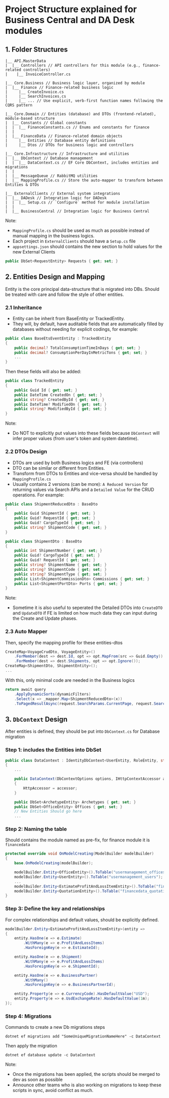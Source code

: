# Project Structure explained for Business Central and DA Desk modules

## 1. Folder Structures
```plaintext
|__ API.MasterData  
|  |__ Controllers // API controllers for this module (e.g., finance-related controllers)  
|    |__ InvoiceController.cs  

|__ Core.Business // Business logic layer, organized by module  
|  |__ Finance // Finance-related business logic  
|     |__ CreateInvoice.cs  
|     |__ SearchInvoices.cs  
|     |__ ... // Use explicit, verb-first function names following the CQRS pattern  

|__ Core.Domain // Entities (database) and DTOs (frontend-related), module-based structure  
|  |__ Constants // Global constants  
|  |  |__ FinanceConstants.cs // Enums and constants for finance  
|  |
|  |__ FinanceData // Finance-related domain objects  
|     |__ Entities // Database entity definitions  
|     |__ Dtos // DTOs for business logic and controllers  

|__ Core.Infrastructure // Infrastructure and utilities  
|  |__ DbContext // Database management  
|  |  |__ DataContext.cs // EF Core DbContext, includes entities and migrations  
|  |
|  |__ MessageQueue // RabbitMQ utilities  
|  |__ MappingProfile.cs // Store the auto-mapper to transform between Entities & DTOs  

|__ ExternalClients // External system integrations  
|  |__ DADesk // Integration logic for DADesk  
|  |  |__ Setup.cs // `Configure` method for module installation
|  |
|  |__ BusinessCentral // Integration logic for Business Central 
```

Note:
- `MappingProfile.cs` should be used as much as possible instead of manual mapping in the business logics.
- Each project in `ExternalClients` should have a `Setup.cs` file
- `appsettings.json` should contains the new section to hold values for the new External Clients

```C#
public DbSet<RequestEntity> Requests { get; set; }
```

## 2. Entities Design and Mapping
Entity is the core principal data-structure that is migrated into DBs. Should be treated with care and follow the style of other entities.

### 2.1 Inheritance
- Entity can be inherit from BaseEntity or TrackedEntity.
- They will, by default, have auditable fields that are automatically filled by databases without needing for explicit codings, for example:
```C#
public class BaseEtsEventEntity : TrackedEntity
{
    public decimal? TotalConsumptionTimeInDays { get; set; }
    public decimal? ConsumptionPerDayInMetricTons { get; set; }
    ...
}
```

Then these fields will also be added:
```C#
public class TrackedEntity
{
    public Guid Id { get; set; }
    public DateTime CreatedOn { get; set; }
    public string? CreatedById { get; set; }
    public DateTime? ModifiedOn { get; set; }
    public string? ModifiedById { get; set; }
}
```
Note: 
- Do NOT to explicitly put values into these fields because `DbContext` will infer proper values (from user's token and system datetime).

### 2.2 DTOs Design
- DTOs are used by both Business logics and FE (via controllers)
- DTO can be similar or different from Entities.
- Transform from DTOs to Entities and vice-versa should be handled by `MappingProfile.cs`
- Usually contains 2 versions (can be more): `A Reduced Version` for returning values via Search APIs and a `Detailed Value` for the CRUD operations. For example:

```C#
public class ShipmentReducedDto : BaseDto
{
    public Guid ShipmentId { get; set; }
    public Guid? RequestId { get; set; }
    public Guid? CargoTypeId { get; set; }
    public string? ShipmentCode { get; set; }
}

public class ShipmentDto : BaseDto
{
    public int ShipmentNumber { get; set; }
    public Guid? CargoTypeId { get; set; }
    public Guid? RequestId { get; set; }
    public string? ShipmentName { get; set; }
    public string? ShipmentCode { get; set; }
    public string? ShipmentType { get; set; }
    public List<ShipmentCommissionDto> Commissions { get; set; }
    public List<ShipmentPortDto> Ports { get; set; }
}
```
Note:
- Sometime it is also useful to seperated the Detailed DTOs into `CreateDTO` and `UpdateDTO` if FE is limited on how much data they can input during the Create and Update phases.

### 2.3 Auto Mapper
Then, specify the mapping profile for these entities-dtos

```C#
CreateMap<VoyageCrudDto, VoyageEntity>()
    .ForMember(dest => dest.Id, opt => opt.MapFrom(src => Guid.Empty))
    .ForMember(dest => dest.Shipments, opt => opt.Ignore());
CreateMap<ShipmentDto, ShipmentEntity>();
...
```

With this, only minimal code are needed in the Business logics

```C#
return await query
    .ApplyDynamicSorts(dynamicFilters)
    .Select(x => _mapper.Map<ShipmentReducedDto>(x))
    .ToPagedResultAsync(request.SearchParams.CurrentPage, request.SearchParams.PageSize);
```


## 3. `DbContext` Design
After entities is defined, they should be put into `DbContext.cs` for Database migration

### Step 1: includes the Entities into DbSet
```C#
public class DataContext : IdentityDbContext<UserEntity, RoleEntity, string>
{
    ...

    public DataContext(DbContextOptions options, IHttpContextAccessor accessor) : base(options)
    {
        HttpAccessor = accessor;
    }

    public DbSet<ArchetypeEntity> Archetypes { get; set; }
    public DbSet<OfficeEntity> Offices { get; set; }
    // New Entities Should go here
    ...
```
### Step 2: Naming the table
Should contains the module named as pre-fix, for finance module it is `financedata`
```C#
protected override void OnModelCreating(ModelBuilder modelBuilder)
{
    base.OnModelCreating(modelBuilder);

    modelBuilder.Entity<OfficeEntity>().ToTable("usermanagement_offices");
    modelBuilder.Entity<UserEntity>().ToTable("usermanagement_users");
    ...
    modelBuilder.Entity<EstimateProfitAndLossItemEntity>().ToTable("financedata_profitandlossitems");
    modelBuilder.Entity<QuotationEntity>().ToTable("financedata_quotations");
}
```

### Step 3: Define the key and relationships
For complex relationships and default values, should be explicitly defined.
```C#
modelBuilder.Entity<EstimateProfitAndLossItemEntity>(entity =>
{
    entity.HasOne(e => e.Estimate)
        .WithMany(e => e.ProfitAndLossItems)
        .HasForeignKey(e => e.EstimateId);

    entity.HasOne(e => e.Shipment)
        .WithMany(e => e.ProfitAndLossItems)
        .HasForeignKey(e => e.ShipmentId);

    entity.HasOne(e => e.BusinessPartner)
        .WithMany()
        .HasForeignKey(e => e.BusinessPartnerId);

    entity.Property(e => e.CurrencyCode).HasDefaultValue("USD");
    entity.Property(e => e.UsdExchangeRate).HasDefaultValue(1m);
});
```

### Step 4: Migrations
Commands to create a new Db migrations steps
```shell
dotnet ef migrations add "SomeUniqueMigrationNameHere" -c DataContext
```

Then apply the migration
```shell
dotnet ef database update -c DataContext
```

Note:
- Once the migrations has been applied, the scripts should be merged to dev as soon as possible
- Announce other teams who is also working on migrations to keep these scripts in sync, avoid conflict as much.










